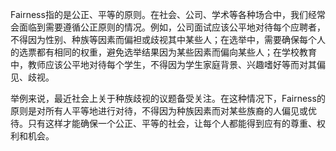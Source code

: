 Fairness指的是公正、平等的原则。在社会、公司、学术等各种场合中，我们经常会面临到需要遵循公正原则的情况。例如，公司面试应该公平地对待每个应聘者，不得因为性别、种族等因素而偏袒或歧视其中某些人；在选举中，需要确保每个人的选票都有相同的权重，避免选举结果因为某些因素而偏向某些人；在学校教育中，教师应该公平地对待每个学生，不得因为学生家庭背景、兴趣嗜好等而对其偏见、歧视。

举例来说，最近社会上关于种族歧视的议题备受关注。在这种情况下，Fairness的原则是对所有人平等地进行对待，不得因为种族因素而对某些族裔的人偏见或优待。只有这样才能确保一个公正、平等的社会，让每个人都能得到应有的尊重、权利和机会。